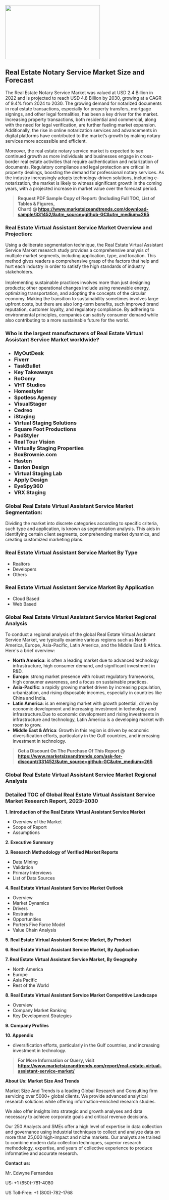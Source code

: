 <p><img class="alignnone size-medium wp-image-20088" src="https://ffe5etoiles.com/wp-content/uploads/2024/12/MST1-300x171.png" alt="" width="300" height="171" /></p><h2>Real Estate Notary Service Market Size and Forecast</h2><p>The Real Estate Notary Service Market was valued at USD 2.4 Billion in 2022 and is projected to reach USD 4.8 Billion by 2030, growing at a CAGR of 9.4% from 2024 to 2030. The growing demand for notarized documents in real estate transactions, especially for property transfers, mortgage signings, and other legal formalities, has been a key driver for the market. Increasing property transactions, both residential and commercial, along with the need for legal verification, are further fueling market expansion. Additionally, the rise in online notarization services and advancements in digital platforms have contributed to the market’s growth by making notary services more accessible and efficient.</p><p>Moreover, the real estate notary service market is expected to see continued growth as more individuals and businesses engage in cross-border real estate activities that require authentication and notarization of documents. Regulatory compliance and legal protection are critical in property dealings, boosting the demand for professional notary services. As the industry increasingly adopts technology-driven solutions, including e-notarization, the market is likely to witness significant growth in the coming years, with a projected increase in market value over the forecast period.</p></p><blockquote id="" class=""><strong>Request PDF Sample Copy of Report: (Including Full TOC, List of Tables &amp; Figures, Chart)&nbsp;@&nbsp;<strong><a href="https://www.marketsizeandtrends.com/download-sample/331452/&utm_source=github-GC&utm_medium=265" target="_blank">https://www.marketsizeandtrends.com/download-sample/331452/&utm_source=github-GC&utm_medium=265</a></strong></strong></blockquote><h3 id="" class="">Real Estate Virtual Assistant Service Market&nbsp;Overview and Projection:</h3><p id="" class="">Using a deliberate segmentation technique, the Real Estate Virtual Assistant Service Market research study provides a comprehensive analysis of multiple market segments, including application, type, and location. This method gives readers a comprehensive grasp of the factors that help and hurt each industry in order to satisfy the high standards of industry stakeholders. <br /> <br />Implementing sustainable practices involves more than just designing products; other operational changes include using renewable energy, optimizing transportation, and adopting the concepts of the circular economy. Making the transition to sustainability sometimes involves large upfront costs, but there are also long-term benefits, such improved brand reputation, customer loyalty, and regulatory compliance. By adhering to environmental principles, companies can satisfy consumer demand while also contributing to a more sustainable future for the world.</p><h3 id="" class="">Who is the largest manufacturers of&nbsp;Real Estate Virtual Assistant Service Market worldwide?</h3><h3 class=""><p><ul><li>MyOutDesk </li><li> Fiverr </li><li> TaskBullet </li><li> Key Takeaways </li><li> RoOomy </li><li> VHT Studios </li><li> Homestyler </li><li> Spotless Agency </li><li> VisualStager </li><li> Cedreo </li><li> iStaging </li><li> Virtual Staging Solutions </li><li> Square Foot Productions </li><li> PadStyler </li><li> Real Tour Vision </li><li> Virtually Staging Properties </li><li> BoxBrownie.com </li><li> Hasten </li><li> Barion Design </li><li> Virtual Staging Lab </li><li> Apply Design </li><li> EyeSpy360 </li><li> VRX Staging</li></ul></p></h3><h3 id="" class="">Global&nbsp;Real Estate Virtual Assistant Service Market Segmentation:</h3><p id="" class="">Dividing the market into discrete categories according to specific criteria, such type and application, is known as segmentation analysis. This aids in identifying certain client segments, comprehending market dynamics, and creating customized marketing plans.</p><h3 id="" class="">Real Estate Virtual Assistant Service Market&nbsp;By Type</h3><p><p><ul><li>Realtors</li><li> Developers</li><li> Others</p></li></ul></p></p><h3 id="" class="">Real Estate Virtual Assistant Service Market&nbsp;By Application</h3><p class=""><p><ul><li>Cloud Based</li><li> Web Based</li></ul></p></p><h3 id="" class="">Global Real Estate Virtual Assistant Service Market Regional Analysis</h3><p id="" class="">To conduct a regional analysis of the global Real Estate Virtual Assistant Service Market, we typically examine various regions such as North America, Europe, Asia-Pacific, Latin America, and the Middle East &amp; Africa. Here's a brief overview:</p><ul><li><strong>North America</strong>: is often a leading market due to advanced technology infrastructure, high consumer demand, and significant investment in R&amp;D.</li><li><strong>Europe</strong>: strong market presence with robust regulatory frameworks, high consumer awareness, and a focus on sustainable practices.</li><li><strong>Asia-Pacific</strong>: a rapidly growing market driven by increasing population, urbanization, and rising disposable incomes, especially in countries like China and India.</li><li><strong>Latin America</strong>: is an emerging market with growth potential, driven by economic development and increasing investment in technology and infrastructure.Due to economic development and rising investments in infrastructure and technology, Latin America is a developing market with room to grow.</li><li><strong>Middle East &amp; Africa</strong>: Growth in this region is driven by economic diversification efforts, particularly in the Gulf countries, and increasing investment in technology.</li></ul><blockquote id="" class=""><strong>Get a Discount On The Purchase Of This Report @ <strong><a href="https://www.marketsizeandtrends.com/ask-for-discount/331452/&utm_source=github-GC&utm_medium=265" target="_blank">https://www.marketsizeandtrends.com/ask-for-discount/331452/&utm_source=github-GC&utm_medium=265</a></strong></strong></blockquote><h3 id="" class="">Global Real Estate Virtual Assistant Service Market Regional Analysis</h3><h3 id="" class="">Detailed TOC of Global Real Estate Virtual Assistant Service Market Research Report, 2023-2030</h3><p id="" class=""><strong>1. Introduction of the Real Estate Virtual Assistant Service Market</strong></p><ul><li>Overview of the Market</li><li>Scope of Report</li><li>Assumptions</li></ul><p id="" class=""><strong>2. Executive Summary</strong></p><p id="" class=""><strong>3. Research Methodology of Verified Market Reports</strong></p><ul><li>Data Mining</li><li>Validation</li><li>Primary Interviews</li><li>List of Data Sources</li></ul><p id="" class=""><strong>4. Real Estate Virtual Assistant Service Market Outlook</strong></p><ul><li>Overview</li><li>Market Dynamics</li><li>Drivers</li><li>Restraints</li><li>Opportunities</li><li>Porters Five Force Model</li><li>Value Chain Analysis</li></ul><p id="" class=""><strong>5. Real Estate Virtual Assistant Service Market, By Product</strong></p><p id="" class=""><strong>6. Real Estate Virtual Assistant Service Market, By Application</strong></p><p id="" class=""><strong>7. Real Estate Virtual Assistant Service Market, By Geography</strong></p><ul><li>North America</li><li>Europe</li><li>Asia Pacific</li><li>Rest of the World</li></ul><p id="" class=""><strong>8. Real Estate Virtual Assistant Service Market Competitive Landscape</strong></p><ul><li>Overview</li><li>Company Market Ranking</li><li>Key Development Strategies</li></ul><p id="" class=""><strong>9. Company Profiles</strong></p><p id="" class=""><strong>10. Appendix</strong></p><ul><li>diversification efforts, particularly in the Gulf countries, and increasing investment in technology.</li></ul><blockquote id="" class=""><strong>For More Information or Query, visit <strong><strong><a href="https://www.marketsizeandtrends.com/report/real-estate-virtual-assistant-service-market/" target="_blank">https://www.marketsizeandtrends.com/report/real-estate-virtual-assistant-service-market/</a></strong></strong></strong></blockquote><p id="" class=""><strong>About Us: Market Size And Trends</strong></p><p id="" class="">Market Size And Trends is a leading Global Research and Consulting firm servicing over 5000+ global clients. We provide advanced analytical research solutions while offering information-enriched research studies.</p><p id="" class="">We also offer insights into strategic and growth analyses and data necessary to achieve corporate goals and critical revenue decisions.</p><p id="" class="">Our 250 Analysts and SMEs offer a high level of expertise in data collection and governance using industrial techniques to collect and analyze data on more than 25,000 high-impact and niche markets. Our analysts are trained to combine modern data collection techniques, superior research methodology, expertise, and years of collective experience to produce informative and accurate research.</p><p id="" class=""><strong>Contact us:</strong></p><p id="" class="">Mr. Edwyne Fernandes</p><p id="" class="">US: +1 (650)-781-4080</p><p id="" class="">US Toll-Free: +1 (800)-782-1768</p>
